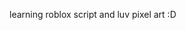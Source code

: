 <!---
- 👋 Hi, I’m @Sakamsantparsbees
- 👀 I’m interested in ...
- 🌱 I’m currently learning ...
- 💞️ I’m looking to collaborate on ...
- 📫 How to reach me ...
--->

<!---
Sakamsantparsbees/Sakamsantparsbees is a ✨ special ✨ repository because its `README.md` (this file) appears on your GitHub profile.
You can click the Preview link to take a look at your changes.
--->

learning roblox script and luv pixel art :D
